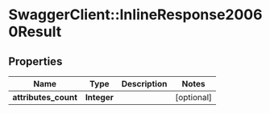 # SwaggerClient::InlineResponse20060Result

## Properties
Name | Type | Description | Notes
------------ | ------------- | ------------- | -------------
**attributes_count** | **Integer** |  | [optional] 


